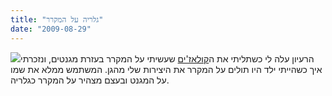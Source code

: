 ```yaml
---
title: "גלריה על המקרר"
date: "2009-08-29"
---
```


[![](https://nurnachman.files.wordpress.com/2009/08/e728b-magnet.jpg?w=300)](https://nurnachman.files.wordpress.com/2009/08/e728b-magnet.jpg)הרעיון עלה לי כשתליתי את ה[קולאז'ים](http://studionur.blogspot.com/2009/08/blog-post_29.html) שעשיתי על המקרר בעזרת מגנטים, ונזכרתי איך כשהייתי ילד היו תולים על המקרר את היצירות שלי מהגן. המשתמש ממלא את שמו על המגנט ובעצם מצהיר על המקרר כגלריה.
